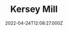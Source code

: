 ---
date: 2022-04-24T12:08:27.000Z
title: Kersey Mill
latitude: 52.061554541717676
longitude: 0.9333377129848771
url: http://www.thevenueatkerseymill.co.uk
category: checkin
---